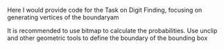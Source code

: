 Here I would provide code for the Task on Digit Finding, focusing on generating vertices of the boundaryam

It is recommended to use bitmap to calculate the probabilities. Use unclip and other geometric tools to define the boundary of the bounding box

